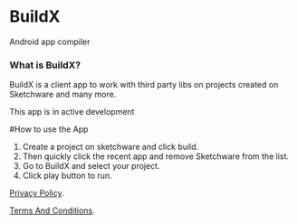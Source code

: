 # BuildX
Android app compiler



### What is BuildX?
BuildX is a client app to work with third party libs on projects created on Sketchware and many more.


This app is in active development


#How to use the App

1. Create a project on sketchware and click build.
2. Then quickly click the recent app and remove Sketchware from the list.
3. Go to BuildX and select your project.
4. Click play button to run.


[Privacy Policy](cherrio-llc.github.io/BuildX/privacy_policy).



[Terms And Conditions](https://github.com/Cherrio-LLC/BuildX/blob/master/terms_and_conditions.md).
















